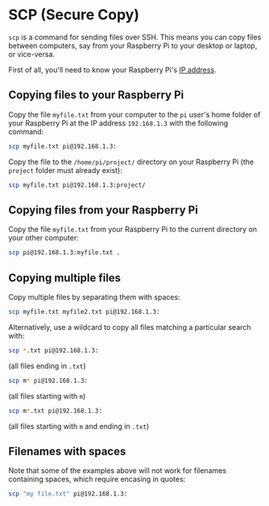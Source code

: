 # SCP (Secure Copy)

`scp` is a command for sending files over SSH. This means you can copy files between computers, say from your Raspberry Pi to your desktop or laptop, or vice-versa.

First of all, you'll need to know your Raspberry Pi's [IP address](../ip-address.md).

## Copying files to your Raspberry Pi

Copy the file `myfile.txt` from your computer to the `pi` user's home folder of your Raspberry Pi at the IP address `192.168.1.3` with the following command:

```bash
scp myfile.txt pi@192.168.1.3:
```

Copy the file to the `/home/pi/project/` directory on your Raspberry Pi (the `project` folder must already exist):

```bash
scp myfile.txt pi@192.168.1.3:project/
```

## Copying files from your Raspberry Pi

Copy the file `myfile.txt` from your Raspberry Pi to the current directory on your other computer:

```bash
scp pi@192.168.1.3:myfile.txt .
```

## Copying multiple files

Copy multiple files by separating them with spaces:

```bash
scp myfile.txt myfile2.txt pi@192.168.1.3:
```

Alternatively, use a wildcard to copy all files matching a particular search with:

```bash
scp *.txt pi@192.168.1.3:
```

(all files ending in `.txt`)

```bash
scp m* pi@192.168.1.3:
```

(all files starting with `m`)

```bash
scp m*.txt pi@192.168.1.3:
```

(all files starting with `m` and ending in `.txt`)

## Filenames with spaces

Note that some of the examples above will not work for filenames containing spaces, which require encasing in quotes:

```bash
scp "my file.txt" pi@192.168.1.3:
```
